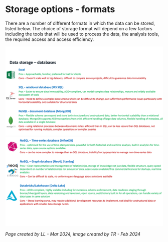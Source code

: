 # Storage options - formats

There are a number of different formats in which the data can be stored, listed below. The choice of storage format will depend on a few factors including the tools that will be used to process the data, the analysis tools, the required access and access efficiency.  

![Storage options 1](assets/img/Databases1.png "Databases")
![Storage options 2](assets/img/Databases2.png "Databases")


 *Page created by LL - Mar 2024, image created by TR - Feb 2024*